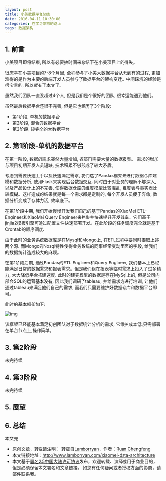 ```yaml
---
layout: post
title: 小美数据平台总结
date: 2016-04-11 10:30:00
categories: 在学习架构的路上
tags: 数据架构
---
```


## 1. 前言

小美项目即将结束, 所以有必要抽时间来总结下在小美项目上的得失。

很庆幸在小美项目的7-8个月里, 全程参与了小美大数据平台从无到有的过程, 更加难得的是作为主要的后端开发人员参与了数据平台的架构变迁。中间踩坑的经验是很宝贵的, 所以就有了本文了。

虽然我们团队一直没超过4个人, 但是我们是个很好的团队, 很幸运能遇到他们。

虽然最后数据平台还很不完善, 但是它也经历了3个阶段:

* 第1阶段, 单机的数据平台
* 第2阶段, 混合的数据平台
* 第3阶段, 较完全的大数据平台

## 2. 第1阶段-单机的数据平台

在第一阶段, 数据的需求突然大量增加, 各部门需要大量的数据报表。 需求的增加与项目初期开发人员短缺, 技术积累不够形成了较大矛盾。

考虑到需要快速上手以及快速满足需求, 我们选了Pandas框架来进行数据仓库建模和数据分析, 使用Flask来实现后台数据交互. 同时由于对业务的理解不够深入, 以及产品设计上的不完善, 使得数据仓库的维度模型比较混乱, 维度表与事实表比较模糊。这样造成的结果就是每一个需求都是定制的, 每个开发人员疲于奔命, 数据分析变成了存体力活, 效率底下。

在第1阶段中期, 我们开始慢慢开发我们自己的基于Pandas的XiaoMei ETL-Engineer和XiaoMei Query Engineer来抽象并快速提升开发效率。它们基于jinjia2模板引擎可通过配置文件快速部署开发。在此阶段的任务调度完全就是基于Crontab的顺序调度.

由于此时的业务系统数据库是在Mysql和Mongo上, 在ETL过程中要同时摄取上述两个源. 而Mongo的Nosql特性使得业务系统的同事经常变动里面的字段, 给我们的数据统计造成较大的麻烦。

在第1阶段后期, 通过Pandas的ETL Engineer和Query Engineer, 我们基本上已经能满足日常的数据需求和报表需求。但是我们组在报表等临时需求上投入了过多精力, 大大降低平台搭建速度. 此时的建完模型的数据是存在MySql上的, 但是公司内部会SQL的运营基本没有, 因此我们调研了tableau, 并给需求方进行培训, 让他们通过tableau来满足他们自己的需求, 而我们只需要维护好数据仓库和数据平台即可。

此时的基本框架如下:

![img](../image/architecture/xiaomei-1.png)

该框架已经能基本满足初创团队对于数据统计分析的需求, 它维护成本低,只需部署在单台节点上,操作简单。

## 3. 第2阶段

未完待续

## 4. 第3阶段

未完待续

## 5. 展望

## 6. 总结



本文完




* 原创文章，转载请注明： 转载自[Lamborryan](<http://www.lamborryan.com>)，作者：[Ruan Chengfeng](<http://www.lamborryan.com/about/>)
* 本文链接地址：http://www.lamborryan.com/xiaomei-data-architecture
* 本文基于[署名2.5中国大陆许可协议](<http://creativecommons.org/licenses/by/2.5/cn/>)发布，欢迎转载、演绎或用于商业目的，但是必须保留本文署名和文章链接。 如您有任何疑问或者授权方面的协商，请邮件联系我。

